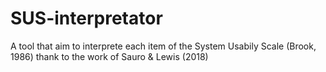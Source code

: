 # SUS-interpretator
A tool that aim to interprete each item of the System Usabily Scale (Brook, 1986) thank to the work of Sauro &amp; Lewis (2018)
